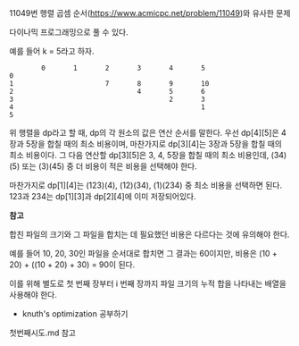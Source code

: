 11049번 행렬 곱셈 순서(https://www.acmicpc.net/problem/11049)와 유사한 문제

다이나믹 프로그래밍으로 풀 수 있다.

예를 들어 k = 5라고 하자.

```text
    	0		1		2		3		4		5
0
1 						7		8		9		10
2 								4		5		6
3 										2		3
4 												1
5
```

위 행렬을 dp라고 할 때, dp의 각 원소의 값은 연산 순서를 말한다.
우선 dp[4][5]은 4장과 5장을 합칠 때의 최소 비용이며, 마찬가지로 dp[3][4]는 3장과 5장을 합칠 때의 최소 비용이다.
그 다음 연산할 dp[3][5]은 3, 4, 5장을 합칠 때의 최소 비용인데, (34)(5) 또는 (3)(45) 중 더 비용이 적은 비용을 선택해야 한다.

마찬가지로 dp[1][4]는 (123)(4), (12)(34), (1)(234) 중 최소 비용을 선택하면 된다.
123과 234는 dp[1][3]과 dp[2][4]에 이미 저장되어있다.

**참고**

합친 파일의 크기와 그 파일을 합치는 데 필요했던 비용은 다르다는 것에 유의해야 한다.

예를 들어 10, 20, 30인 파일을 순서대로 합치면 그 결과는 60이지만, 비용은 (10 + 20) + ((10 + 20) + 30) = 90이 된다.

이를 위해 별도로 첫 번째 장부터 i 번째 장까지 파일 크기의 누적 합을 나타내는 배열을 사용해야 한다.

- knuth's optimization 공부하기

첫번째시도.md 참고
